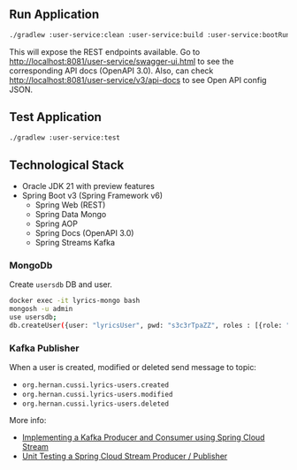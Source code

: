 ## Run Application

```bash
./gradlew :user-service:clean :user-service:build :user-service:bootRun
```

This will expose the REST endpoints available. Go to [http://localhost:8081/user-service/swagger-ui.html](http://localhost:8081/user-service/swagger-ui.html) to see the corresponding API docs (OpenAPI 3.0). 
Also, can check [http://localhost:8081/user-service/v3/api-docs](http://localhost:8081/user-service/v3/api-docs) to see Open API config JSON.

## Test Application

```bash
./gradlew :user-service:test
```

## Technological Stack

* Oracle JDK 21 with preview features
* Spring Boot v3 (Spring Framework v6)
  * Spring Web (REST)
  * Spring Data Mongo
  * Spring AOP
  * Spring Docs (OpenAPI 3.0)
  * Spring Streams Kafka

### MongoDb

Create `usersdb` DB and user.

```bash
docker exec -it lyrics-mongo bash
mongosh -u admin
use usersdb;
db.createUser({user: "lyricsUser", pwd: "s3c3rTpaZZ", roles : [{role: "readWrite", db: "usersdb"}]});
```

### Kafka Publisher

When a user is created, modified or deleted send message to topic: 
- `org.hernan.cussi.lyrics-users.created`
- `org.hernan.cussi.lyrics-users.modified`
- `org.hernan.cussi.lyrics-users.deleted`

More info:
- [Implementing a Kafka Producer and Consumer using Spring Cloud Stream](https://medium.com/javarevisited/implementing-a-kafka-producer-and-consumer-using-spring-cloud-stream-d4b9a6a9eab1)
- [Unit Testing a Spring Cloud Stream Producer / Publisher](https://medium.com/@sumant.rana/unit-testing-a-spring-cloud-stream-producer-publisher-ecf39d29ea13)
